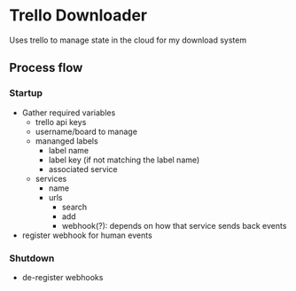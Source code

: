 # Trello Downloader

Uses trello to manage state in the cloud for my download system

## Process flow

### Startup

- Gather required variables
  - trello api keys
  - username/board to manage
  - mananged labels
    - label name
    - label key (if not matching the label name)
    - associated service
  - services
    - name
    - urls
      - search
      - add
      - webhook(?): depends on how that service sends back events
- register webhook for human events

### Shutdown
- de-register webhooks
